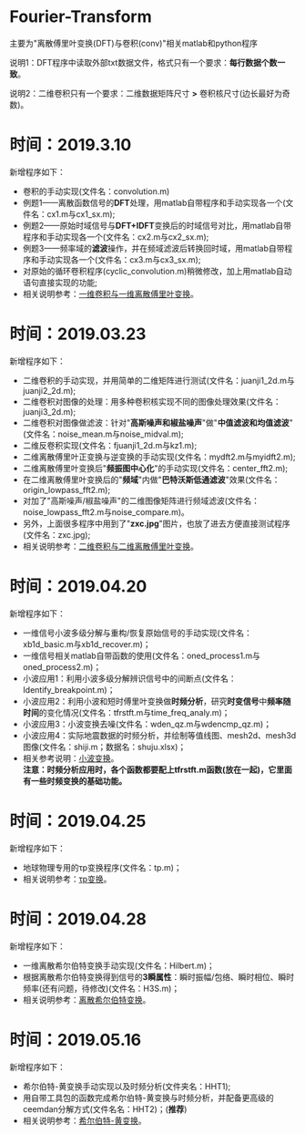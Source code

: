 # Fourier-Transform
主要为"离散傅里叶变换(DFT)与卷积(conv)"相关matlab和python程序

说明1：DFT程序中读取外部txt数据文件，格式只有一个要求：**每行数据个数一致**。       

说明2：二维卷积只有一个要求：二维数据矩阵尺寸 **>** 卷积核尺寸(边长最好为奇数)。

# 时间：2019.3.10
新增程序如下：
- 卷积的手动实现(文件名：convolution.m)   
- 例题1——离散函数信号的**DFT**处理，用matlab自带程序和手动实现各一个(文件名：cx1.m与cx1_sx.m);   
- 例题2——原始时域信号与**DFT+IDFT**变换后的时域信号对比，用matlab自带程序和手动实现各一个(文件名：cx2.m与cx2_sx.m);      
- 例题3——频率域的**滤波**操作，并在频域滤波后转换回时域，用matlab自带程序和手动实现各一个(文件名：cx3.m与cx3_sx.m);
- 对原始的循环卷积程序(cyclic_convolution.m)稍微修改，加上用matlab自动语句直接实现的功能;
- 相关说明参考：[一维卷积与一维离散傅里叶变换](https://www.jianshu.com/nb/35397386)。


# 时间：2019.03.23
新增程序如下：
- 二维卷积的手动实现，并用简单的二维矩阵进行测试(文件名：juanji1_2d.m与juanji2_2d.m);
- 二维卷积对图像的处理：用多种卷积核实现不同的图像处理效果(文件名：juanji3_2d.m);
- 二维卷积对图像做滤波：针对"**高斯噪声和椒盐噪声**"做"**中值滤波和均值滤波**"(文件名：noise_mean.m与noise_midval.m);
- 二维反卷积实现(文件名：fjuanji1_2d.m与kz1.m);
- 二维离散傅里叶正变换与逆变换的手动实现(文件名：mydft2.m与myidft2.m);
- 二维离散傅里叶变换后"**频振图中心化**"的手动实现(文件名：center_fft2.m);
- 在二维离散傅里叶变换后的"**频域**"内做"**巴特沃斯低通滤波**"效果(文件名：origin_lowpass_fft2.m);
- 对加了"高斯噪声/椒盐噪声"的二维图像矩阵进行频域滤波(文件名：noise_lowpass_fft2.m与noise_compare.m)。
- 另外，上面很多程序中用到了"**zxc.jpg**"图片，也放了进去方便直接测试程序(文件名：zxc.jpg);
- 相关说明参考：[二维卷积与二维离散傅里叶变换](https://www.jianshu.com/nb/35397386)。


# 时间：2019.04.20
新增程序如下：
- 一维信号小波多级分解与重构/恢复原始信号的手动实现(文件名：xb1d_basic.m与xb1d_recover.m)；
- 一维信号相关matlab自带函数的使用(文件名：oned_process1.m与oned_process2.m)；
- 小波应用1：利用小波多级分解辨识信号中的间断点(文件名：Identify_breakpoint.m)；
- 小波应用2：利用小波和短时傅里叶变换做**时频分析**，研究**时变信号**中**频率随时间**的变化情况(文件名：tfrstft.m与time_freq_analy.m)；
- 小波应用3：小波变换去噪(文件名：wden_qz.m与wdencmp_qz.m)；
- 小波应用4：实际地震数据的时频分析，并绘制等值线图、mesh2d、mesh3d图像(文件名：shiji.m；数据名：shuju.xlsx)；
- 相关参考说明：[小波变换](https://www.jianshu.com/nb/35397386)。     
**注意：时频分析应用时，各个函数都要配上tfrstft.m函数(放在一起)，它里面有一些时频变换的基础功能。**


# 时间：2019.04.25
新增程序如下：
- 地球物理专用的τp变换程序(文件名：tp.m)；
- 相关说明参考：[τp变换](https://www.jianshu.com/p/4439a1cb5c35)。


# 时间：2019.04.28
新增程序如下：
- 一维离散希尔伯特变换手动实现(文件名：Hilbert.m)；
- 根据离散希尔伯特变换得到信号的**3瞬属性**：瞬时振幅/包络、瞬时相位、瞬时频率(还有问题，待修改)(文件名：H3S.m)；
- 相关说明参考：[离散希尔伯特变换](https://www.jianshu.com/p/b591d95ae80b)。


# 时间：2019.05.16
新增程序如下：
- 希尔伯特-黄变换手动实现以及时频分析(文件夹名：HHT1);
- 用自带工具包的函数完成希尔伯特-黄变换与时频分析，并配备更高级的ceemdan分解方式(文件名名：HHT2)；(**推荐**)
- 相关说明参考：[希尔伯特-黄变换](https://www.jianshu.com/p/3363abb64f32)。
